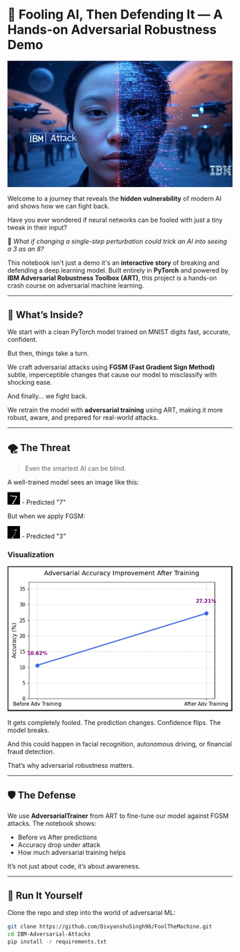 # 🧠 Fooling AI, Then Defending It — A Hands-on Adversarial Robustness Demo

![Cover Image](./Cover-Image/human_vs_adversarial_image7.jpg)

Welcome to a journey that reveals the **hidden vulnerability** of modern AI and shows how we can fight back.

Have you ever wondered if neural networks can be fooled with just a tiny tweak in their input?

🤔 *What if changing a single-step perturbation could trick an AI into seeing a 3 as an 8?*

This notebook isn't just a demo it's an **interactive story** of breaking and defending a deep learning model. Built entirely in **PyTorch** and powered by **IBM Adversarial Robustness Toolbox (ART)**, this project is a hands-on crash course on adversarial machine learning.

---

## 🧩 What’s Inside?

We start with a clean PyTorch model trained on MNIST digits fast, accurate, confident.

But then, things take a turn.

We craft adversarial attacks using **FGSM (Fast Gradient Sign Method)** subtle, imperceptible changes that cause our model to misclassify with shocking ease.

And finally... we fight back.

We retrain the model with **adversarial training** using ART, making it more robust, aware, and prepared for real-world attacks.

---

## 🌪️ The Threat

> Even the smartest AI can be blind.

A well-trained model sees an image like this:

![Original Image](./saved_images/original/original_0_pred_7.png) - Predicted "7"

But when we apply FGSM:

![Adversarial Image](./saved_images/adversarial/adversarial_0_pred_3.png) - Predicted "3"

### Visualization

![Graph](Graphs/adversarial_graph_img1.png)

It gets completely fooled. The prediction changes. Confidence flips. The model breaks.

And this could happen in facial recognition, autonomous driving, or financial fraud detection.

That’s why adversarial robustness matters.

---

## 🛡️ The Defense

We use **AdversarialTrainer** from ART to fine-tune our model against FGSM attacks. The notebook shows:

- Before vs After predictions
- Accuracy drop under attack
- How much adversarial training helps

It’s not just about code, it’s about awareness.

---

## 🧪 Run It Yourself

Clone the repo and step into the world of adversarial ML:

```bash
git clone https://github.com/DivyanshuSingh96/FoolTheMachine.git
cd IBM-Adversarial-Attacks
pip install -r requirements.txt
